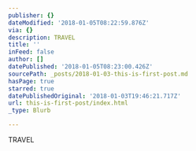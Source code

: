```yaml
---
publisher: {}
dateModified: '2018-01-05T08:22:59.876Z'
via: {}
description: TRAVEL
title: ''
inFeed: false
author: []
datePublished: '2018-01-05T08:23:00.426Z'
sourcePath: _posts/2018-01-03-this-is-first-post.md
hasPage: true
starred: true
datePublishedOriginal: '2018-01-03T19:46:21.717Z'
url: this-is-first-post/index.html
_type: Blurb

---
```

TRAVEL